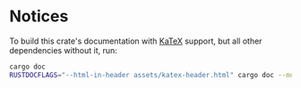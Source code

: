 # Notices

To build this crate's documentation with [KaTeX](https://katex.org/) support, but all other dependencies without it, run:

```bash
cargo doc
RUSTDOCFLAGS="--html-in-header assets/katex-header.html" cargo doc --no-deps --open
```
